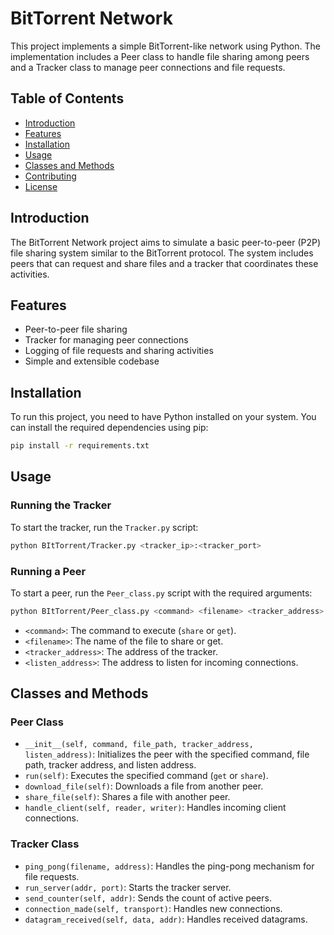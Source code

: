 # BitTorrent Network

This project implements a simple BitTorrent-like network using Python. The implementation includes a Peer class to handle file sharing among peers and a Tracker class to manage peer connections and file requests.

## Table of Contents

- [Introduction](#introduction)
- [Features](#features)
- [Installation](#installation)
- [Usage](#usage)
- [Classes and Methods](#classes-and-methods)
- [Contributing](#contributing)
- [License](#license)

## Introduction

The BitTorrent Network project aims to simulate a basic peer-to-peer (P2P) file sharing system similar to the BitTorrent protocol. The system includes peers that can request and share files and a tracker that coordinates these activities.

## Features

- Peer-to-peer file sharing
- Tracker for managing peer connections
- Logging of file requests and sharing activities
- Simple and extensible codebase

## Installation

To run this project, you need to have Python installed on your system. You can install the required dependencies using pip:

```bash
pip install -r requirements.txt
```

## Usage

### Running the Tracker

To start the tracker, run the `Tracker.py` script:

```bash
python BItTorrent/Tracker.py <tracker_ip>:<tracker_port>
```

### Running a Peer

To start a peer, run the `Peer_class.py` script with the required arguments:

```bash
python BItTorrent/Peer_class.py <command> <filename> <tracker_address> <listen_address>
```

- `<command>`: The command to execute (`share` or `get`).
- `<filename>`: The name of the file to share or get.
- `<tracker_address>`: The address of the tracker.
- `<listen_address>`: The address to listen for incoming connections.

## Classes and Methods

### Peer Class

- `__init__(self, command, file_path, tracker_address, listen_address)`: Initializes the peer with the specified command, file path, tracker address, and listen address.
- `run(self)`: Executes the specified command (`get` or `share`).
- `download_file(self)`: Downloads a file from another peer.
- `share_file(self)`: Shares a file with another peer.
- `handle_client(self, reader, writer)`: Handles incoming client connections.

### Tracker Class

- `ping_pong(filename, address)`: Handles the ping-pong mechanism for file requests.
- `run_server(addr, port)`: Starts the tracker server.
- `send_counter(self, addr)`: Sends the count of active peers.
- `connection_made(self, transport)`: Handles new connections.
- `datagram_received(self, data, addr)`: Handles received datagrams.

